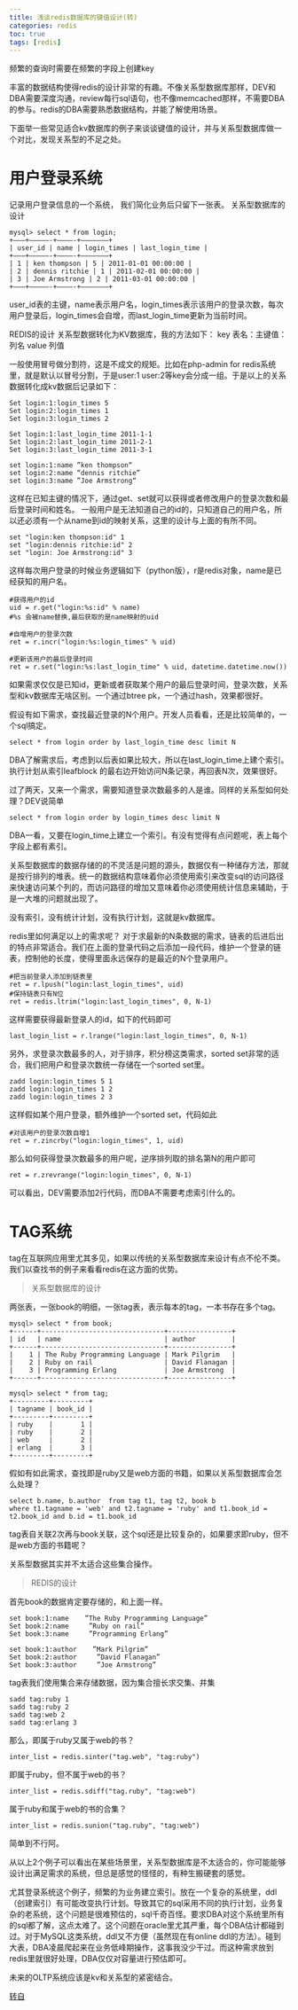 ```yaml
---
title: 浅谈redis数据库的键值设计(转)
categories: redis   
toc: true  
tags: [redis]
---
```



频繁的查询时需要在频繁的字段上创建key 

丰富的数据结构使得redis的设计非常的有趣。不像关系型数据库那样，DEV和DBA需要深度沟通，review每行sql语句，也不像memcached那样，不需要DBA的参与。redis的DBA需要熟悉数据结构，并能了解使用场景。

下面举一些常见适合kv数据库的例子来谈谈键值的设计，并与关系型数据库做一个对比，发现关系型的不足之处。
# 用户登录系统

记录用户登录信息的一个系统， 我们简化业务后只留下一张表。
关系型数据库的设计
```
mysql> select * from login;
+———+—————-+————-+———————+
| user_id | name | login_times | last_login_time |
+———+—————-+————-+———————+
| 1 | ken thompson | 5 | 2011-01-01 00:00:00 |
| 2 | dennis ritchie | 1 | 2011-02-01 00:00:00 |
| 3 | Joe Armstrong | 2 | 2011-03-01 00:00:00 |
+———+—————-+————-+———————+ 
```

user_id表的主键，name表示用户名，login_times表示该用户的登录次数，每次用户登录后，login_times会自增，而last_login_time更新为当前时间。 

REDIS的设计
关系型数据转化为KV数据库，我的方法如下：
key 表名：主键值：列名
value 列值

一般使用冒号做分割符，这是不成文的规矩。比如在php-admin for redis系统里，就是默认以冒号分割，于是user:1 user:2等key会分成一组。于是以上的关系数据转化成kv数据后记录如下： 

```
Set login:1:login_times 5
Set login:2:login_times 1
Set login:3:login_times 2
 
Set login:1:last_login_time 2011-1-1
Set login:2:last_login_time 2011-2-1
Set login:3:last_login_time 2011-3-1
 
set login:1:name ”ken thompson“
set login:2:name “dennis ritchie”
set login:3:name ”Joe Armstrong“ 

```

这样在已知主键的情况下，通过get、set就可以获得或者修改用户的登录次数和最后登录时间和姓名。
一般用户是无法知道自己的id的，只知道自己的用户名，所以还必须有一个从name到id的映射关系，这里的设计与上面的有所不同。
```
set "login:ken thompson:id" 1
set "login:dennis ritchie:id" 2
set "login: Joe Armstrong:id" 3
```
这样每次用户登录的时候业务逻辑如下（python版），r是redis对象，name是已经获知的用户名。


```
#获得用户的id
uid = r.get("login:%s:id" % name)
#%s 会被name替换,最后获取的是name映射的uid
```


```
#自增用户的登录次数
ret = r.incr("login:%s:login_times" % uid)
```


```
#更新该用户的最后登录时间
ret = r.set("login:%s:last_login_time" % uid, datetime.datetime.now()) 
```

如果需求仅仅是已知id，更新或者获取某个用户的最后登录时间，登录次数，关系型和kv数据库无啥区别。一个通过btree pk，一个通过hash，效果都很好。 



假设有如下需求，查找最近登录的N个用户。开发人员看看，还是比较简单的，一个sql搞定。 
```
select * from login order by last_login_time desc limit N 
```

DBA了解需求后，考虑到以后表如果比较大，所以在last_login_time上建个索引。执行计划从索引leafblock 的最右边开始访问N条记录，再回表N次，效果很好。
 
过了两天，又来一个需求，需要知道登录次数最多的人是谁。同样的关系型如何处理？DEV说简单
```
select * from login order by login_times desc limit N
```

DBA一看，又要在login_time上建立一个索引。有没有觉得有点问题呢，表上每个字段上都有素引。

关系型数据库的数据存储的的不灵活是问题的源头，数据仅有一种储存方法，那就是按行排列的堆表。统一的数据结构意味着你必须使用索引来改变sql的访问路径来快速访问某个列的，而访问路径的增加又意味着你必须使用统计信息来辅助，于是一大堆的问题就出现了。

没有索引，没有统计计划，没有执行计划，这就是kv数据库。

redis里如何满足以上的需求呢？ 对于求最新的N条数据的需求，链表的后进后出的特点非常适合。我们在上面的登录代码之后添加一段代码，维护一个登录的链表，控制他的长度，使得里面永远保存的是最近的N个登录用户。
```
#把当前登录人添加到链表里
ret = r.lpush("login:last_login_times", uid)
#保持链表只有N位
ret = redis.ltrim("login:last_login_times", 0, N-1)

```

这样需要获得最新登录人的id，如下的代码即可
```
last_login_list = r.lrange("login:last_login_times", 0, N-1)
```

另外，求登录次数最多的人，对于排序，积分榜这类需求，sorted set非常的适合，我们把用户和登录次数统一存储在一个sorted set里。
```
zadd login:login_times 5 1
zadd login:login_times 1 2
zadd login:login_times 2 3
```

这样假如某个用户登录，额外维护一个sorted set，代码如此
```
#对该用户的登录次数自增1
ret = r.zincrby("login:login_times", 1, uid)
```

那么如何获得登录次数最多的用户呢，逆序排列取的排名第N的用户即可
```
ret = r.zrevrange("login:login_times", 0, N-1)
```

可以看出，DEV需要添加2行代码，而DBA不需要考虑索引什么的。


# TAG系统

tag在互联网应用里尤其多见，如果以传统的关系型数据库来设计有点不伦不类。我们以查找书的例子来看看redis在这方面的优势。

> 关系型数据库的设计

两张表，一张book的明细，一张tag表，表示每本的tag，一本书存在多个tag。
```
mysql> select * from book;
+------+-------------------------------+----------------+
| id   | name                          | author         |
+------+-------------------------------+----------------+
|    1 | The Ruby Programming Language | Mark Pilgrim   |
|    2 | Ruby on rail                  | David Flanagan |
|    3 | Programming Erlang            | Joe Armstrong  |
+------+-------------------------------+----------------+
 
mysql> select * from tag;
+---------+---------+
| tagname | book_id |
+---------+---------+
| ruby    |       1 |
| ruby    |       2 |
| web     |       2 |
| erlang  |       3 |
+---------+---------+
```

假如有如此需求，查找即是ruby又是web方面的书籍，如果以关系型数据库会怎么处理？
```
select b.name, b.author  from tag t1, tag t2, book b
where t1.tagname = 'web' and t2.tagname = 'ruby' and t1.book_id = t2.book_id and b.id = t1.book_id
```

tag表自关联2次再与book关联，这个sql还是比较复杂的，如果要求即ruby，但不是web方面的书籍呢？
 
关系型数据其实并不太适合这些集合操作。


> REDIS的设计

首先book的数据肯定要存储的，和上面一样。
```
set book:1:name    ”The Ruby Programming Language”
Set book:2:name     ”Ruby on rail”
Set book:3:name     ”Programming Erlang”
 
set book:1:author    ”Mark Pilgrim”
Set book:2:author     ”David Flanagan”
Set book:3:author     ”Joe Armstrong”
```

tag表我们使用集合来存储数据，因为集合擅长求交集、并集
```
sadd tag:ruby 1
sadd tag:ruby 2
sadd tag:web 2
sadd tag:erlang 3
```

那么，即属于ruby又属于web的书？
```
inter_list = redis.sinter("tag.web", "tag:ruby")
```

即属于ruby，但不属于web的书？
```
inter_list = redis.sdiff("tag.ruby", "tag:web")
```

属于ruby和属于web的书的合集？
``` 
inter_list = redis.sunion("tag.ruby", "tag:web")
```

简单到不行阿。
 
从以上2个例子可以看出在某些场景里，关系型数据库是不太适合的，你可能能够设计出满足需求的系统，但总是感觉的怪怪的，有种生搬硬套的感觉。

尤其登录系统这个例子，频繁的为业务建立索引。放在一个复杂的系统里，ddl（创建索引）有可能改变执行计划。导致其它的sql采用不同的执行计划，业务复杂的老系统，这个问题是很难预估的，sql千奇百怪。要求DBA对这个系统里所有的sql都了解，这点太难了。这个问题在oracle里尤其严重，每个DBA估计都碰到过。对于MySQL这类系统，ddl又不方便（虽然现在有online ddl的方法）。碰到大表，DBA凌晨爬起来在业务低峰期操作，这事我没少干过。而这种需求放到redis里就很好处理，DBA仅仅对容量进行预估即可。
 
未来的OLTP系统应该是kv和关系型的紧密结合。

[转自](http://www.hoterran.info/redis_kv_design)
